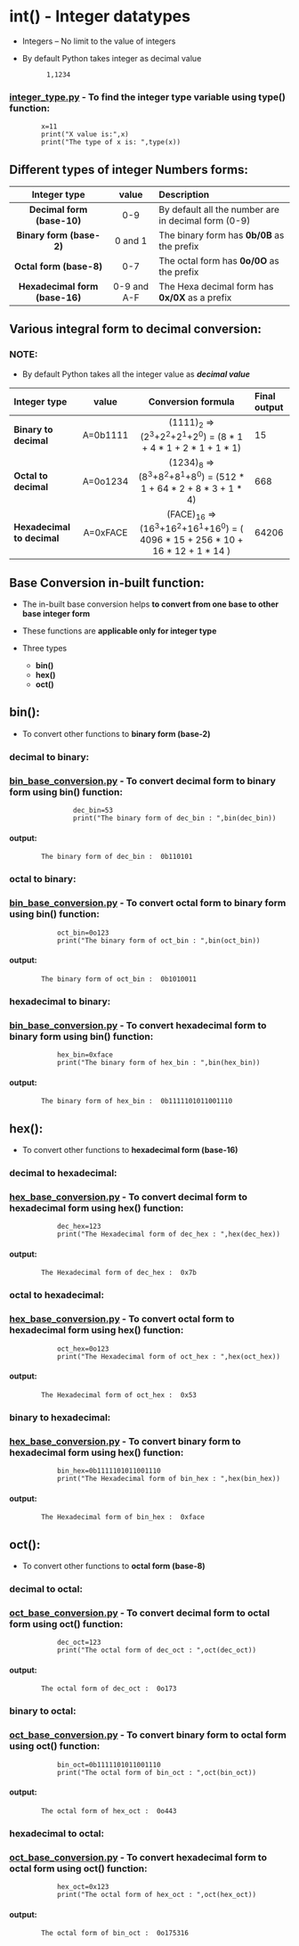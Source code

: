 # int() - Integer datatypes

- Integers – No limit to the value of integers
- By default Python takes integer as decimal value
                
            1,1234

### [integer_type.py](https://github.com/pknviki95/Python/tree/main/concepts/Datatypes/Number_datatypes/Integer/scripts/integer_type.py) - To find the integer type variable using type() function:

            x=11 
            print("X value is:",x)   
            print("The type of x is: ",type(x))

## Different types of integer Numbers forms:
 
| Integer type | value    | Description  |
| :---:   | :---: | :--- |
| **Decimal form (base-10)** | 0-9   | By default all the number are in decimal form (0-9) |
| **Binary form (base-2)** | 0 and 1   | The binary form has **0b/0B** as the prefix |
| **Octal form (base-8)** | 0-7   | The octal form has **0o/0O** as the prefix | 
| **Hexadecimal form (base-16)** | 0-9 and A-F   | The Hexa decimal form has  **0x/0X** as a prefix | 

## Various integral form to decimal conversion:

### NOTE: 
- By default Python takes all the integer value as ***decimal value***

| Integer type | value    | Conversion formula    | Final output|
| :---   | :---: | :---: | :--- |
| **Binary to decimal** | A=0b1111   | (1111)<sub>2</sub> => (2<sup>3</sup>+2<sup>2</sup>+2<sup>1</sup>+2<sup>0</sup>) = (8 * 1 + 4 * 1 + 2 * 1 + 1 * 1)   | 15 |
| **Octal to decimal** | A=0o1234   | (1234)<sub>8</sub> => (8<sup>3</sup>+8<sup>2</sup>+8<sup>1</sup>+8<sup>0</sup>) = (512 * 1 + 64 * 2 + 8 * 3 + 1 * 4)   | 668 |
| **Hexadecimal to decimal** | A=0xFACE | (FACE)<sub>16</sub> => (16<sup>3</sup>+16<sup>2</sup>+16<sup>1</sup>+16<sup>0</sup>) = ( 4096 * 15 + 256 * 10 + 16 * 12 + 1 * 14 )| 64206 | 

## Base Conversion in-built function:

- The in-built base conversion helps **to convert from one base to other base integer form**
- These functions are **applicable only for integer type**
- Three types

    - **bin()**
    - **hex()**
    - **oct()**

## bin():

- To convert other functions to **binary form (base-2)**

### decimal to binary:
### [bin_base_conversion.py](https://github.com/pknviki95/Python/tree/main/concepts/Datatypes/Number_datatypes/Integer/scripts/bin_base_conversion.py) - To convert decimal form to binary form using bin() function:

                    dec_bin=53
                    print("The binary form of dec_bin : ",bin(dec_bin))
#### output:
            The binary form of dec_bin :  0b110101

### octal to binary:
### [bin_base_conversion.py](https://github.com/pknviki95/Python/tree/main/concepts/Datatypes/Number_datatypes/Integer/scripts/bin_base_conversion.py) - To convert octal form to binary form using bin() function:

                oct_bin=0o123
                print("The binary form of oct_bin : ",bin(oct_bin))
#### output:
            The binary form of oct_bin :  0b1010011

### hexadecimal to binary:
### [bin_base_conversion.py](https://github.com/pknviki95/Python/tree/main/concepts/Datatypes/Number_datatypes/Integer/scripts/bin_base_conversion.py) - To convert hexadecimal form to binary form using bin() function:

                hex_bin=0xface
                print("The binary form of hex_bin : ",bin(hex_bin))
#### output:
            The binary form of hex_bin :  0b1111101011001110
## hex():

- To convert other functions to **hexadecimal form (base-16)**

### decimal to hexadecimal:

### [hex_base_conversion.py](https://github.com/pknviki95/Python/tree/main/concepts/Datatypes/Number_datatypes/Integer/scripts/hex_base_conversion.py) -  To convert decimal form to hexadecimal form using hex() function:

                dec_hex=123
                print("The Hexadecimal form of dec_hex : ",hex(dec_hex))

#### output:
            The Hexadecimal form of dec_hex :  0x7b

### octal to hexadecimal:

### [hex_base_conversion.py](https://github.com/pknviki95/Python/tree/main/concepts/Datatypes/Number_datatypes/Integer/scripts/hex_base_conversion.py) -  To convert octal form to hexadecimal form using hex() function:

                oct_hex=0o123
                print("The Hexadecimal form of oct_hex : ",hex(oct_hex))
#### output:
            The Hexadecimal form of oct_hex :  0x53

### binary to hexadecimal:

### [hex_base_conversion.py](https://github.com/pknviki95/Python/tree/main/concepts/Datatypes/Number_datatypes/Integer/scripts/hex_base_conversion.py) -  To convert binary form to hexadecimal form using hex() function:

                bin_hex=0b1111101011001110
                print("The Hexadecimal form of bin_hex : ",hex(bin_hex))
#### output:
            The Hexadecimal form of bin_hex :  0xface

## oct(): 

- To convert other functions to **octal form (base-8)**

### decimal to octal:

### [oct_base_conversion.py](https://github.com/pknviki95/Python/tree/main/concepts/Datatypes/Number_datatypes/Integer/scripts/oct_base_conversion.py) -  To convert decimal form to octal form using oct() function:

                dec_oct=123
                print("The octal form of dec_oct : ",oct(dec_oct))
#### output:
            The octal form of dec_oct :  0o173

### binary to octal:

### [oct_base_conversion.py](https://github.com/pknviki95/Python/tree/main/concepts/Datatypes/Number_datatypes/Integer/scripts/oct_base_conversion.py) -  To convert binary form to octal form using oct() function:

                bin_oct=0b1111101011001110
                print("The octal form of bin_oct : ",oct(bin_oct))
#### output:
            The octal form of hex_oct :  0o443

### hexadecimal to octal:

### [oct_base_conversion.py](https://github.com/pknviki95/Python/tree/main/concepts/Datatypes/Number_datatypes/Integer/scripts/oct_base_conversion.py) -  To convert hexadecimal form to octal form using oct() function:

                hex_oct=0x123
                print("The octal form of hex_oct : ",oct(hex_oct))
#### output:
            The octal form of bin_oct :  0o175316

 

 


 

 

  




